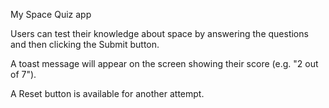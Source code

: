  
My Space Quiz app

Users can test their knowledge about space by answering the questions and then clicking the Submit button.

A toast message will appear on the screen showing their score (e.g. "2 out of 7").

A Reset button is available for another attempt.
